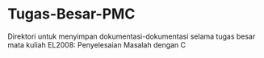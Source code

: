 # Tugas-Besar-PMC
Direktori untuk menyimpan dokumentasi-dokumentasi selama tugas besar mata kuliah EL2008: Penyelesaian Masalah dengan C
